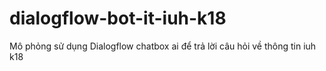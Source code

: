 # dialogflow-bot-it-iuh-k18
Mô phỏng sử dụng Dialogflow chatbox ai để trả lời câu hỏi về thông tin iuh k18
